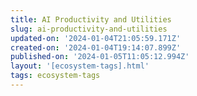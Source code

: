 ```yaml
---
title: AI Productivity and Utilities
slug: ai-productivity-and-utilities
updated-on: '2024-01-04T21:05:59.171Z'
created-on: '2024-01-04T19:14:07.899Z'
published-on: '2024-01-05T11:05:12.994Z'
layout: '[ecosystem-tags].html'
tags: ecosystem-tags
---
```



